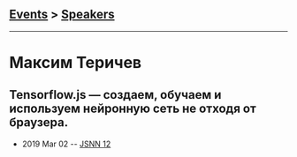 ## [Events](../README.md) > [Speakers](../speakers.md)
---

# Максим Теричев

## Tensorflow.js — создаем, обучаем и используем нейронную сеть не отходя от браузера.
- 2019 Mar 02 -- [JSNN 12](https://www.youtube.com/watch?v=Ctvf2haP83M)    
